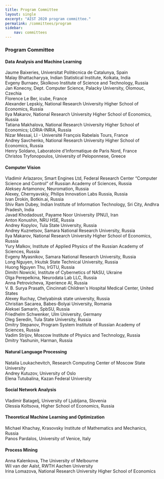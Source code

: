 ```yaml
---
title: Program Committee
layout: single
excerpt: "AIST 2020 program committee."
permalink: /committees/program
sidebar: 
    nav: committees 
---
```


<h3>Program Committee</h3>

<h4>Data Analysis and Machine Learning</h4>
Jaume Baixeries, Universitat Politècnica de Catalunya, Spain<br/>
Malay Bhattacharyya, Indian Statistical Institute, Kolkata, India<br/>
Evgeny Burnaev, Skolkovo Institute of Science and Technology, Russia<br/>
Jan Konecny, Dept. Computer Science, Palacky University, Olomouc, Czechia<br/>
Florence Le Ber, icube, France<br/>
Alexander Lepskiy, National Research University Higher School of Economics, Russia<br/>
Ilya Makarov, National Research University Higher School of Economics, Russia<br/>
Tatiana Makhalova, National Research University Higher School of Economics; LORIA-INRIA, Russia<br/>
Nizar Messai, LI - Université François Rabelais Tours, France<br/>
Andrey Savchenko, National Research University Higher School of Economics, Russia<br/>
Henry Soldano, Laboratoire d'Informatique de Paris Nord, France<br/>
Christos Tryfonopoulos, University of Peloponnese, Greece

<h4>Computer Vision</h4>
Vladimir Arlazarov, Smart Engines Ltd, Federal Research Center “Computer Science and Control” of Russian Academy of Sciences, Russia<br/>
Aleksey Artamonov, Neuromation, Russia<br/>
Alexey, Chernyavskiy, Philips Innovation Labs Russia, Russia<br/>
Ivan Drokin, Botkin.ai, Russia<br/>
Shiv Ram Dubey, Indian Institute of Information Technology, Sri City, Andhra Pradesh, India<br/>
Javad Khodadoust, Payame Noor University (PNU), Iran<br/>
Anton Konushin, NRU HSE, Russia<br/>
Andrey Kopylov, Tula State University, Russia<br/>
Andrey Kuznetsov, Samara National Research University, Russia<br/>
Ilya Makarov, National Research University Higher School of Economics, Russia<br/>
Yury Malkov, Institute of Applied Physics of the Russian Academy of Sciences, Russia<br/>
Evgeny Myasnikov, Samara National Research University, Russia<br/>
Long Nguyen, Irkutsk State Technical University, Russia<br/>
Huong Nguyen Thu, IrGTU, Russia<br/>
Dimitri Nowicki, Institute of Cybernetics of NASU, Ukraine<br/>
Olga Perepelkina, Neurodata Lab LLC, Russia<br/>
Anna Petrovicheva, Xperience AI, Russia<br/>
V. B. Surya Prasath, Cincinnati Children's Hospital Medical Center, United States<br/>
Alexey Ruchay, Chelyabinsk state university, Russia<br/>
Christian Sacarea, Babes-Bolyai University, Romania<br/>
Aleksei Samarin, SpbSU, Russia<br/>
Friedhelm Schwenker, Ulm University, Germany<br/>
Oleg Seredin, Tula State University, Russia<br/>
Dmitry Stepanov, Program System Institute of Russian Academy of Sciences, Russia<br/>
Vadim Strijov, Moscow Institute of Physics and Technology, Russia<br/>
Dmitry Yashunin, Harman, Russia


<h4>Natural Language Processing</h4>
Natalia Loukachevitch, Research Computing Center of Moscow State University<br/>
Andrey Kutuzov, University of Oslo<br/>
Elena Tutubalina, Kazan Federal University

<h4>Social Network Analysis</h4>
Vladimir Batagelj, University of Ljubljana, Slovenia<br/>
Olessia Koltsova, Higher School of Economics, Russia

<h4>Theoretical Machine Learning and Optimization</h4>
Michael Khachay, Krasovsky Institute of Mathematics and Mechanics, Russia<br/>
Panos Pardalos, University of Venice, Italy

<h4>Process Mining</h4>
Anna Kalenkova, The University of Melbourne<br/>
Wil van der Aalst, RWTH Aachen University<br/>
Irina Lomazova, National Research University Higher School of Economics

